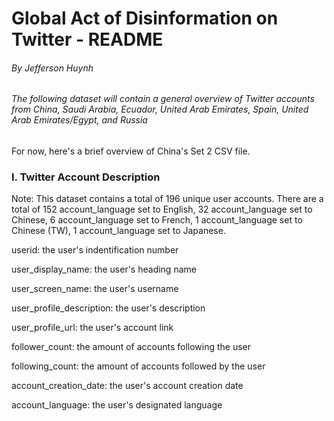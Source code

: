 #  Global Act of Disinformation on Twitter - README
###### By Jefferson Huynh

###### The following dataset will contain a general overview of Twitter accounts from China, Saudi Arabia, Ecuador, United Arab Emirates, Spain, United Arab Emirates/Egypt, and Russia

For now, here's a brief overview of China's Set 2 CSV file.


### I. Twitter Account  Description

Note: This dataset contains a total of 196 unique user accounts. There are a total of 152 account_language set to English, 32 account_language set to Chinese, 6 account_language set to French, 1 account_language set to Chinese (TW), 1 account_language set to Japanese.



userid: the user's indentification number

user_display_name: the user's heading name

user_screen_name: the user's username

user_profile_description: the user's description

user_profile_url: the user's account link

follower_count: the amount of accounts following the user

following_count: the amount of accounts followed by the user

account_creation_date: the user's account creation date

account_language: the user's designated language
